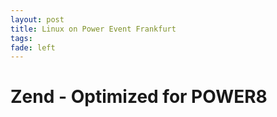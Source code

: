 ```yaml
---
layout: post
title: Linux on Power Event Frankfurt
tags: 
fade: left
---
```

# Zend - Optimized for POWER8
